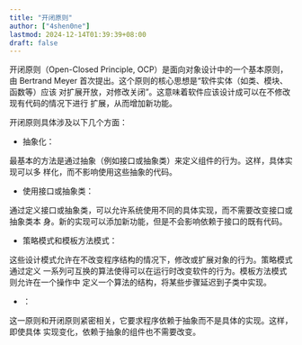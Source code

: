 ```yaml
---
title: "开闭原则"
author: ["4shen0ne"]
lastmod: 2024-12-14T01:39:39+08:00
draft: false
---
```


开闭原则（Open-Closed Principle, OCP）是面向对象设计中的一个基本原则，由
Bertrand Meyer 首次提出。这个原则的核心思想是“软件实体（如类、模块、函数等）应该
对扩展开放，对修改关闭”。这意味着软件应该设计成可以在不修改现有代码的情况下进行
扩展，从而增加新功能。

开闭原则具体涉及以下几个方面：

-   抽象化：

最基本的方法是通过抽象（例如接口或抽象类）来定义组件的行为。这样，具体实现可以多
样化，而不影响使用这些抽象的代码。

-   使用接口或抽象类：

通过定义接口或抽象类，可以允许系统使用不同的具体实现，而不需要改变接口或抽象类本
身。新的实现可以添加新功能，但是不会影响依赖于接口的既有代码。

-   策略模式和模板方法模式：

这些设计模式允许在不改变程序结构的情况下，修改或扩展对象的行为。策略模式通过定义
一系列可互换的算法使得可以在运行时改变软件的行为。模板方法模式则允许在一个操作中
定义一个算法的结构，将某些步骤延迟到子类中实现。

-   ：

这一原则和开闭原则紧密相关，它要求程序依赖于抽象而不是具体的实现。这样，即使具体
实现变化，依赖于抽象的组件也不需要改变。

